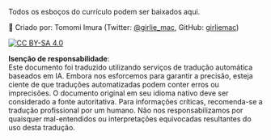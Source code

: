 Todos os esboços do currículo podem ser baixados aqui.

🎨 Criado por: Tomomi Imura (Twitter: [@girlie_mac](https://twitter.com/girlie_mac), GitHub: [girliemac](https://github.com/girliemac))

[![CC BY-SA 4.0](https://img.shields.io/badge/License-CC%20BY--SA%204.0-lightgrey.svg)](https://creativecommons.org/licenses/by-sa/4.0/)

**Isenção de responsabilidade**:  
Este documento foi traduzido utilizando serviços de tradução automática baseados em IA. Embora nos esforcemos para garantir a precisão, esteja ciente de que traduções automatizadas podem conter erros ou imprecisões. O documento original em seu idioma nativo deve ser considerado a fonte autoritativa. Para informações críticas, recomenda-se a tradução profissional por um humano. Não nos responsabilizamos por quaisquer mal-entendidos ou interpretações equivocadas resultantes do uso desta tradução.